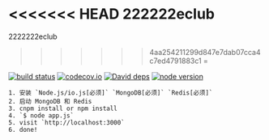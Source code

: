 <<<<<<< HEAD
222222eclub
=======
2222222eclub
>>>>>>> 4aa254211299d847e7dab07cca4c7ed4791883c1
=

[![build status][travis-image]][travis-url]
[![codecov.io][codecov-image]][codecov-url]
[![David deps][david-image]][david-url]
[![node version][node-image]][node-url]

[travis-image]: https://img.shields.io/travis/cnodejs/nodeclub/master.svg?style=flat-square
[travis-url]: https://travis-ci.org/cnodejs/nodeclub
[codecov-image]: https://img.shields.io/codecov/c/github/cnodejs/nodeclub/master.svg?style=flat-square
[codecov-url]: https://codecov.io/github/cnodejs/nodeclub?branch=master
[david-image]: https://img.shields.io/david/cnodejs/nodeclub.svg?style=flat-square
[david-url]: https://david-dm.org/cnodejs/nodeclub
[node-image]: https://img.shields.io/badge/node.js-%3E=_4.2-green.svg?style=flat-square
[node-url]: http://nodejs.org/download/


```
1. 安装 `Node.js/io.js[必须]` `MongoDB[必须]` `Redis[必须]`
2. 启动 MongoDB 和 Redis
3. cnpm install or npm install
4. `$ node app.js`
5. visit `http://localhost:3000`
6. done!
```

